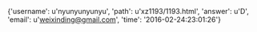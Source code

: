 {'username': u'nyunyunyunyu', 'path': u'xz1193/1193.html', 'answer': u'D', 'email': u'weixinding@gmail.com', 'time': '2016-02-24:23:01:26'}